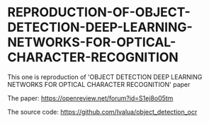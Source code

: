 # REPRODUCTION-OF-OBJECT-DETECTION-DEEP-LEARNING-NETWORKS-FOR-OPTICAL-CHARACTER-RECOGNITION
  This one is reproduction of 'OBJECT DETECTION DEEP LEARNING NETWORKS FOR OPTICAL CHARACTER RECOGNITION' paper
  
The paper: https://openreview.net/forum?id=S1ej8o05tm

The source code: https://github.com/Ivalua/object_detection_ocr
